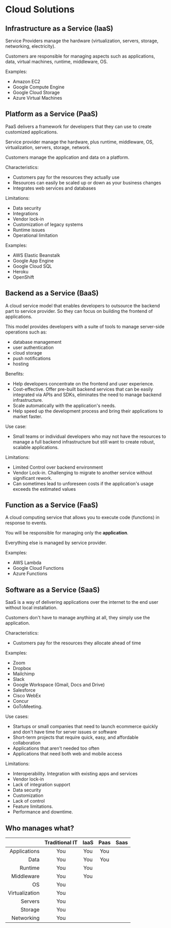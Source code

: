 # Cloud Solutions

## Infrastructure as a Service (IaaS)

Service Providers manage the hardware (virtualization, servers, storage, networking, electricity).

Customers are responsible for managing aspects such as applications, data, virtual machines, runtime, middleware, OS.

Examples:
- Amazon EC2
- Google Compute Engine
- Google Cloud Storage
- Azure Virtual Machines


## Platform as a Service (PaaS)

PaaS delivers a framework for developers that they can use to create customized applications.

Service provider manage the hardware, plus runtime, middleware, OS, virtualization, servers, storage, network.

Customers manage the application and data on a platform.

Characteristics:
- Customers pay for the resources they actually use
- Resources can easily be scaled up or down as your business changes
- Integrates web services and databases

Limitations:
- Data security
- Integrations
- Vendor lock-in
- Customization of legacy systems
- Runtime issues
- Operational limitation

Examples:
- AWS Elastic Beanstalk
- Google App Engine
- Google Cloud SQL
- Heroku
- OpenShift


## Backend as a Service (BaaS)

A cloud service model that enables developers to outsource the backend part to service provider. So they can focus on building the frontend of applications.

This model provides developers with a suite of tools to manage server-side operations such as:
- database management
- user authentication
- cloud storage
- push notifications
- hosting

Benefits:
- Help developers concentrate on the frontend and user experience.
- Cost-effective. Offer pre-built backend services that can be easily integrated via APIs and SDKs, eliminates the need to manage backend infrastructure.
- Scale automatically with the application's needs.
- Help speed up the development process and bring their applications to market faster.

Use case:
- Small teams or individual developers who may not have the resources to manage a full backend infrastructure but still want to create robust, scalable applications.

Limitations:
- Limited Control over backend environment
- Vendor Lock-in. Challenging to migrate to another service without significant rework.
- Can sometimes lead to unforeseen costs if the application's usage exceeds the estimated values


## Function as a Service (FaaS)

A cloud computing service that allows you to execute code (functions) in response to events.

You will be responsible for managing only the **application**.

Everything else is managed by service provider.

Examples:
- AWS Lambda
- Google Cloud Functions
- Azure Functions


## Software as a Service (SaaS)

SaaS is a way of delivering applications over the internet to the end user without local installation.

Customers don't have to manage anything at all, they simply use the application.

Characteristics:
- Customers pay for the resources they allocate ahead of time

Examples:
- Zoom
- Dropbox
- Mailchimp
- Slack
- Google Workspace (Gmail, Docs and Drive)
- Salesforce
- Cisco WebEx
- Concur
- GoToMeeting.

Use cases:
- Startups or small companies that need to launch ecommerce quickly and don't have time for server issues or software
- Short-term projects that require quick, easy, and affordable collaboration
- Applications that aren't needed too often
- Applications that need both web and mobile access


Limitations:
- Interoperability. Integration with existing apps and services
- Vendor lock-in
- Lack of integration support
- Data security
- Customization
- Lack of control
- Feature limitations.
- Performance and downtime.


## Who manages what?

|                | Traditional IT | IaaS | Paas | Saas |
|---------------:|:--------------:|:----:|:----:|:----:|
| Applications   | You            | You  | You  |      |
| Data           | You            | You  | You  |      |
| Runtime        | You            | You  |      |      |
| Middleware     | You            | You  |      |      |
| OS             | You            |      |      |      |
| Virtualization | You            |      |      |      |
| Servers        | You            |      |      |      |
| Storage        | You            |      |      |      |
| Networking     | You            |      |      |      |
